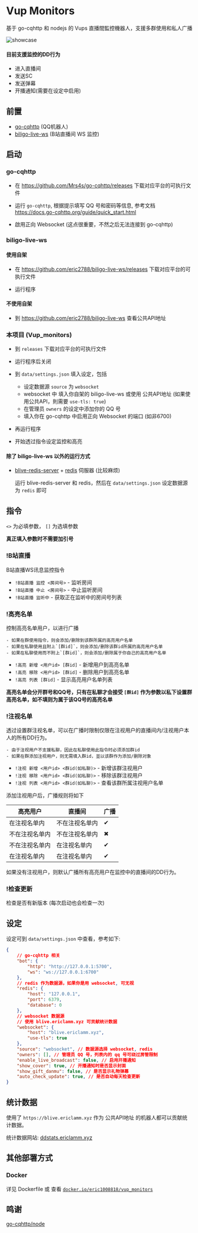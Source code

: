# Vup Monitors

基于 go-cqhttp 和 nodejs 的 Vups 直播間監控機器人，支援多群使用和私人广播

![showcase](/assets/dd_showcase.png)

#### 目前支援监控的DD行为

- 进入直播间
- 发送SC
- 发送弹幕
- 开播通知(需要在设定中启用)

## 前置

- [go-cqhttp](https://github.com/Mrs4s/go-cqhttp/) (QQ机器人)
- [biligo-live-ws](https://github.com/eric2788/biligo-live-ws) (B站直播间 WS 监控)

## 启动

### go-cqhttp

- 在 https://github.com/Mrs4s/go-cqhttp/releases 下载对应平台的可执行文件

- 运行 `go-cqhttp`, 根据提示填写 QQ 号和密码等信息, 参考文档 https://docs.go-cqhttp.org/guide/quick_start.html

- 啟用正向 Websocket (这点很重要，不然之后无法连接到 go-cqhttp)

### biligo-live-ws

#### 使用自架

- 在 https://github.com/eric2788/biligo-live-ws/releases 下载对应平台的可执行文件

- 运行程序

#### 不使用自架

- 到 https://github.com/eric2788/biligo-live-ws 查看公共API地址


### 本项目 (Vup_monitors)

- 到 `releases` 下载对应平台的可执行文件

- 运行程序后关闭

- 到 `data/settings.json` 填入设定，包括
    - 设定数据源 `source` 为 `websocket`
    - websocket 中 填入你自架的 biligo-live-ws 或使用 公共API地址 (如果使用公共API，則需要 `use-tls: true`)
    - 在管理员 `owners` 的设定中添加你的 QQ 号
    - 填入你在 go-cqhttp 中启用正向 Websocket 的端口 (如非6700)

- 再运行程序

- 开始透过指令设定监控和高亮


#### 除了 biligo-live-ws 以外的运行方式

- [blive-redis-server](https://github.com/eric2788/blive-redis-server) + [redis](https://www.redis.com.cn/redis-installation.html) 伺服器 (比较麻烦)

    运行 blive-redis-server 和 redis，然后在 `data/settings.json` 设定数据源为 `redis` 即可 

## 指令

`<>` 为必填参数， `[]` 为选填参数

**真正填入参数时不需要加引号**

### !B站直播

B站直播WS讯息监控指令

- `!B站直播 监控 <房间号>` - 监听房间
- `!B站直播 中止 <房间号>` - 中止监听房间
- `!B站直播 监听中` - 获取正在监听中的房间号列表

### !高亮名单

控制高亮名单用户，以进行广播

```log
- 如果在群使用指令，则会添加/删除到该群所属的高亮用户名单
- 如果在私聊使用且附上`[群id]`，则会添加/删除该群id所属的高亮用户名单
- 如果在私聊使用而不附上`[群id]`，则会添加/删除属于你自己的高亮用户名单
```

- `!高亮 新增 <用户id> [群id]` - 新增用户到高亮名单
- `!高亮 移除 <用户id> [群id]` - 删除用户到高亮名单
- `!高亮 列表 [群id]` - 显示高亮用户名单列表

**高亮名单会分开群号和QQ号，只有在私聊才会接受 `[群id]` 作为参数以私下设置群高亮名单，如不填则为属于该QQ号的高亮名单**

### !注视名单

透过设置群注视名单，可以在广播时限制仅限在注视用户的直播间内/注视用户本人的所有DD行为。

```log
- 由于注视用户不支援私聊，因此在私聊使用此指令时必须添加群id
- 如果在群添加注视用户，则无需填入群id，並以该群作为添加/删除对象
```

- `!注视 新增 <用户id> <群id(如私聊)>` - 新增该群注视用户
- `!注视 移除 <用户id> <群id(如私聊)>` - 移除该群注视用户
- `!注视 列表 <用户id> <群id(如私聊)>` - 查看该群所属注视用户名单

添加注视用户后，广播规则将如下

| 高亮用户 | 直播间 | 广播 |
| ------- | ----- | ----- |
| 在注视名单内 | 不在注视名单内 | ✔ |
| 不在注视名单内 | 不在注视名单内 | ✖ |
| 不在注视名单内 | 在注视名单内 | ✔ |
| 在注视名单内 | 在注视名单内 | ✔ |

如果没有注视用户，则默认广播所有高亮用户在监控中的直播间的DD行为。

### !检查更新

检查是否有新版本 (每次启动也会检查一次)

## 设定

设定可到 `data/settings.json` 中查看，参考如下:

```json
{
    // go-cqhttp 相关
    "bot": {
        "http": "http://127.0.0.1:5700",
        "ws": "ws://127.0.0.1:6700"
    },
    // redis 作为数据源，如果你是用 websocket, 可无视
    "redis": {
        "host": "127.0.0.1",
        "port": 6379,
        "database": 0
    },
    // websocket 数据源
    // 使用 blive.ericlamm.xyz 可贡献统计数据
    "websocket": {
        "host": "blive.ericlamm.xyz",
        "use-tls": true
    },
    "source": "websocket", // 数据源选择 websocket, redis
    "owners": [], // 管理员 QQ 号，列表内的 qq 号可绕过房管限制
    "enable_live_broadcast": false, // 启用开播通知
    "show_cover": true, // 开播通知时是否显示封面
    "show_gift_danmu": false, // 是否显示礼物弹幕
    "auto_check_update": true, // 是否自动每天检查更新
}
```

## 统计数据

使用了 ``https://blive.ericlamm.xyz`` 作为 公共API地址 的机器人都可以贡献统计数据。

统计数据网站: [ddstats.ericlamm.xyz](https://ddstats.ericlamm.xyz)

## 其他部署方式

### Docker

详见 Dockerfile 或 查看 [`docker.io/eric1008818/vup_monitors`](https://hub.docker.com/r/eric1008818/vup-monitors)

## 鸣谢

[go-cqhttp/node](https://github.com/go-cqhttp/node)

